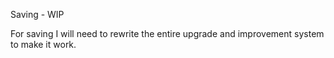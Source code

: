 Saving - WIP

For saving I will need to rewrite the entire upgrade and improvement system to make it work.
